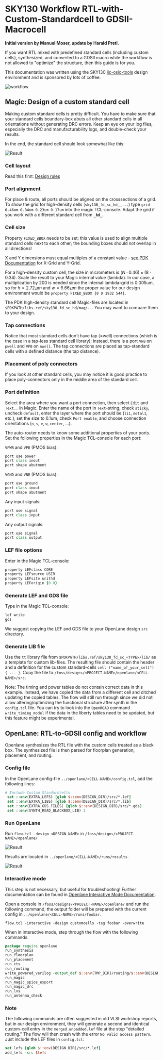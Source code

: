 # SKY130 Workflow RTL-with-Custom-Standardcell to GDSII-Macrocell

**Initial version by Manuel Moser,
update by Harald Pretl.**

If you want RTL mixed with predefined standard cells (including custom cells), synthesized, and converted to a GDSII macro while the workflow is not allowed to "optimize" the structure, then this guide is for you.

This documentation was written using the SKY130 [iic-osic-tools](https://github.com/iic-jku/iic-osic-tools) design environment and is sponsored by lots of coffee.

![workflow](images/Flow.png "Workflow")

## Magic: Design of a custom standard cell

Making custom standard cells is pretty difficult. You have to make sure that your standard cells boundary-box abuts all other standard cells in all orientations without generating DRC errors. Keep an eye on your log files, especially the DRC and manufacturability logs, and double-check your results.

In the end, the standard cell should look somewhat like this:

![Result](images/buf8.png "8 stage buffer")

### Cell layout

Read this first: [Design rules](https://github.com/nickson-jose/vsdstdcelldesign)  

### Port alignment

For place & route, all ports should be aligned on the crosssections of a grid. To show the grid for high-density cells (`sky130_fd_sc_hd__...`) type `grid 0.46um 0.34um 0.23um 0.17um` into the magic TCL-console. Adapt the grid if you work with a different standard cell from **`_hd_`**.

### Cell size

Property `FIXED_BBOX` needs to be set; this value is used to align multiple standard cells next to each other; the bounding boxes should not overlap in all directions!

X and Y dimensions must equal multiples of a constant value - [see PDK Documentation](https://antmicro-skywater-pdk-docs.readthedocs.io/en/latest/contents/libraries/foundry-provided.html) for X-Grid and Y-Grid.

For a high-density custom cell, the size in micrometers is $(N \cdot 0.46) \times (8 \cdot 0.34)$. Scale the result to your Magic internal value (lambda). In our case, a multiplication by 200 is needed since the internal lambda-grid is 0.005um, so for $h = 2.72\,\mu m$ and $w = 9.66\,\mu m$ the proper value for our design environment would be `property FIXED_BBOX {0 0 1932 544}`.

The PDK high-density standard cell Magic-files are located in `$PDKPATH/libs.ref/sky130_fd_sc_hd/mag/..`. You may want to compare them to your design.

### Tap connections

Notice that most standard cells don't have tap (=well) connections (which is the case in a tap-less standard cell library); instead, there is a port `VNB` on `pwell` and `VPB` on `nwell`. The tap connections are placed as tap-standard cells with a defined distance (the tap distance).

### Placement of poly connectors

If you look at other standard cells, you may notice it is good practice to place poly-connectors only in the middle area of the standard cell.

### Port definition

Select the area where you want a port connection, then select `Edit` and `Text..` in Magic. Enter the name of the port in `Text`-string, check `sticky`, uncheck `default`, enter the layer where the port should be (`li1`, `metal1`, etc.), set the size to 0.1um, check `Port enable`, and choose connection orientations (`n`, `s`, `e`, `w`, `center`, ...).

The auto-router needs to know some additional properties of your ports. Set the following properties in the Magic TCL-console for each port:

`VPWR` and `VPB` (PMOS bias):

```tcl
port use power
port class inout
port shape abutment
```

`VGND` and `VNB` (PMOS bias):

```tcl
port use ground
port class inout
port shape abutment
```

Any input signals:

```tcl
port use signal
port class input
```

Any output signals:

```tcl
port use signal
port class output
```

### LEF file options

Enter in the Magic TCL-console:

```tcl
property LEFclass CORE
property LEFsource USER
property LEFsite unithd
property LEForigin {0 0}
```

### Generate LEF and GDS file

Type in the Magic TCL-console:

```tcl
lef write
gds
```

We suggest copying the LEF and GDS file to your OpenLane design `src` directory.

### Generate LIB file

Use the `tt` library file from `$PDKPATH/libs.ref/sky130_fd_sc_<TYPE>/lib/` as a template for custom lib-files. The resulting file should contain the header and a definition for the custom standard-cells `cell ("name_of_your_cell") { ... }`. Copy the file to `/foss/designs/<PROJECT-NAME>/openlane/<CELL-NAME>/src`.  

Note: The timing and power tables do not contain correct data in this example. Instead, we have copied the data from a different cell and ditched updating the copied tables. The flow will still run through since we did not allow altering/optimizing the functional structure after synth in the `config.tcl` file. You can try to look into the `OpenROAD` command `write_timing_model` if the data in the liberty tables need to be updated, but this feature might be experimental.  

## OpenLane: RTL-to-GDSII config and workflow

Openlane synthesizes the RTL file with the custom cells treated as a black box. The synthesized file is then parsed for floorplan generation, placement, and routing.

### Config file

In the OpenLane config-file `../openlane/<CELL-NAME>/config.tcl`, add the following lines:

```tcl
# Include Custom Standardcells  
 set ::env(EXTRA_LEFS) [glob $::env(DESIGN_DIR)/src/*.lef]  
 set ::env(EXTRA_LIBS) [glob $::env(DESIGN_DIR)/src/*.lib]  
 set ::env(EXTRA_GDS_FILES) [glob $::env(DESIGN_DIR)/src/*.gds]  
 set ::env(SYNTH_READ_BLACKBOX_LIB) 1  
```

### Run OpenLane

Run `flow.tcl -design <DESIGN_NAME>` in `/foss/designs/<PROJECT-NAME>/openlane/`

![Result](images/done.png "Flow runs through")

Results are located in `../openlane/<CELL-NAME>/runs/results`.

![Result](images/PnR.png "Result of PnR")

### Interactive mode

This step is not necessary, but useful for troubleshooting! Further documentation can be found in [Openlane Interactive Mode Documentation](https://openlane-docs.readthedocs.io/en/rtd-develop/doc/advanced_readme.html).

Open a console in `/foss/designs/<PROJECT-NAME>/openlane/` and run the following command; the output folder will be prepared with the current config in `../openlane/<CELL-NAME>/runs/foobar`.

```shell
flow.tcl -interactive -design customcells -tag foobar -overwrite
```

When in interactive mode, step through the flow with the following commands:

```tcl
package require openlane
run_synthesis
run_floorplan
run_placement
run_cts
run_routing
write_powered_verilog -output_def $::env(TMP_DIR)/routing/$::env(DESIGN_NAME).powered.def -output_verilog $::env(TMP_DIR)/routing/$::env(DESIGN_NAME).powered.v 
run_magic
run_magic_spice_export
run_magic_drc
run_lvs
run_antenna_check
```

### Note

The following commands are often suggested in old VLSI workshop reports, but in our design environment, they will generate a second and identical custom-cell entry in the `merged.unpadded.lef` file at the step "detailed routing." The flow will then crash with the error `No valid access pattern`. Just include the LEF files in `config.tcl`:

```tcl
set lefs [glob $::env(DESIGN_DIR)/src/*.lef]
add_lefs -src $lefs
```
